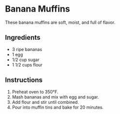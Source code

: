 # Banana Muffins

These banana muffins are soft, moist, and full of flavor.

## Ingredients

- 3 ripe bananas
- 1 egg
- 1/2 cup sugar
- 1 1/2 cups flour

## Instructions

1. Preheat oven to 350°F.
2. Mash bananas and mix with egg and sugar.
3. Add flour and stir until combined.
4. Pour into muffin tins and bake for 20 minutes.
